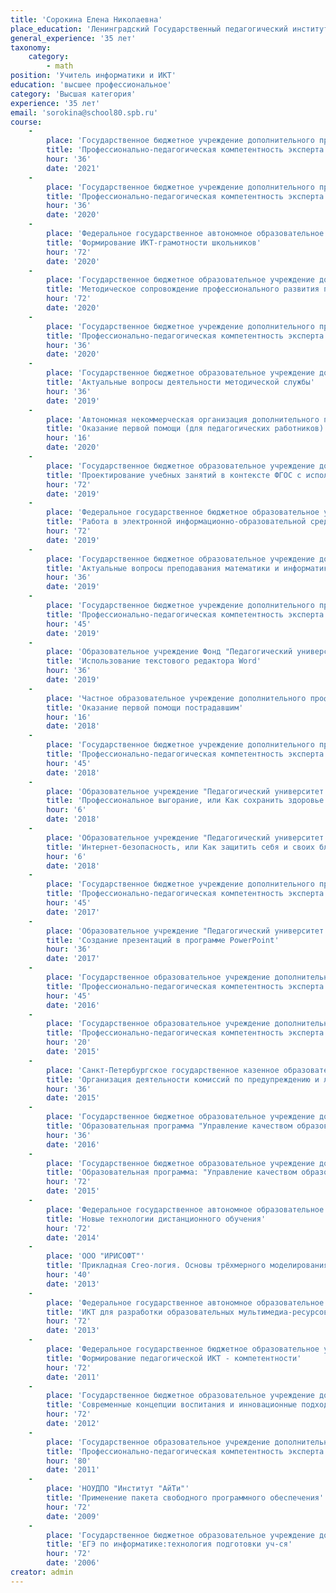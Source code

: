 ```yaml
---
title: 'Сорокина Елена Николаевна'
place_education: 'Ленинградский Государственный педагогический институт им.А.И.Герцена'
general_experience: '35 лет'
taxonomy:
    category:
        - math
position: 'Учитель информатики и ИКТ'
education: 'высшее профессиональное'
category: 'Высшая категория'
experience: '35 лет'
email: 'sorokina@school80.spb.ru'
course: 
    -
        place: 'Государственное бюджетное учреждение дополнительного профессионального образования «Санкт-Петербургский центр оценки качества образования и информационных технологий»'
        title: 'Профессионально-педагогическая компетентность эксперта государственной итоговой аттестации 9 классов (по информатике и ИКТ)'
        hour: '36'
        date: '2021'
    -
        place: 'Государственное бюджетное учреждение дополнительного профессионального образования «Санкт-Петербургский центр оценки качества образования и информационных технологий»'
        title: 'Профессионально-педагогическая компетентность эксперта государственной итоговой аттестации 9 классов (по информатике и ИКТ)'
        hour: '36'
        date: '2020'
    -
        place: 'Федеральное государственное автономное образовательное учреждение дополнительного профессионального образования "Академия реализации государственной политики и профессионального развития работников образования Министерства просвещения Российской Федерации"'
        title: 'Формирование ИКТ-грамотности школьников'
        hour: '72'
        date: '2020'
    -
        place: 'Государственное бюджетное образовательное учреждение дополнительного профессионального образования (повышения квалификации) специалистов Санкт-Петербургская академия постдипломного педагогического образования'
        title: 'Методическое сопровождение профессионального развития педагога'
        hour: '72'
        date: '2020'
    -
        place: 'Государственное бюджетное учреждение дополнительного профессионального образования «Санкт-Петербургский центр оценки качества образования и информационных технологий»'
        title: 'Профессионально-педагогическая компетентность эксперта государственной итоговой аттестации выпускников 11 классов (по информатике и ИКТ)'
        hour: '36'
        date: '2020'
    -
        place: 'Государственное бюджетное образовательное учреждение дополнительного педагогического профессионального образования Центр повышения квалификации специалистов Петроградского района Санкт-Петербурга "Информационно-методический центр"'
        title: 'Актуальные вопросы деятельности методической службы'
        hour: '36'
        date: '2019'
    -
        place: 'Автономная некоммерческая организация дополнительного профессионального образования "Учебный центр "Педагогический альянс"'
        title: 'Оказание первой помощи (для педагогических работников)'
        hour: '16'
        date: '2020'
    -
        place: 'Государственное бюджетное образовательное учреждение дополнительного профессионального образования (повышения квалификации) специалистов Санкт-Петербургская академия постдипломного педагогического образования'
        title: 'Проектирование учебных занятий в контексте ФГОС с использованием электронного обучения и дистанционных образовательных технологий'
        hour: '72'
        date: '2019'
    -
        place: 'Федеральное государственное бюджетное образовательное учреждение высшего профессионального образования «Российский государственный педагогический университет им. А. И. Герцена»'
        title: 'Работа в электронной информационно-образовательной среде образовательной организации'
        hour: '72'
        date: '2019'
    -
        place: 'Государственное бюджетное образовательное учреждение дополнительного педагогического профессионального образования Центр повышения квалификации специалистов Петроградского района Санкт-Петербурга "Информационно-методический центр"'
        title: 'Актуальные вопросы преподавания математики и информатики в условиях реализации ФГОС'
        hour: '36'
        date: '2019'
    -
        place: 'Государственное бюджетное учреждение дополнительного профессионального образования «Санкт-Петербургский центр оценки качества образования и информационных технологий»'
        title: 'Профессионально-педагогическая компетентность эксперта государственной итоговой аттестации выпускников 11 классов (семинар для экспертов ЕГЭ по информатике и ИКТ)'
        hour: '45'
        date: '2019'
    -
        place: 'Образовательное учреждение Фонд "Педагогический университет "Первое сентября"'
        title: 'Использование текстового редактора Word'
        hour: '36'
        date: '2019'
    -
        place: 'Частное образовательное учреждение дополнительного профессионального образования Образовательный центр охраны труда'
        title: 'Оказание первой помощи пострадавшим'
        hour: '16'
        date: '2018'
    -
        place: 'Государственное бюджетное учреждение дополнительного профессионального образования «Санкт-Петербургский центр оценки качества образования и информационных технологий»'
        title: 'Профессионально-педагогическая компетентность эксперта единого государственного экзамена по информатике и ИКТ'
        hour: '45'
        date: '2018'
    -
        place: 'Образовательное учреждение "Педагогический университет "Первое сентября"'
        title: 'Профессиональное выгорание, или Как сохранить здоровье и не "сгореть" на работе'
        hour: '6'
        date: '2018'
    -
        place: 'Образовательное учреждение "Педагогический университет "Первое сентября"'
        title: 'Интернет-безопасность, или Как защитить себя и своих близких в сети'
        hour: '6'
        date: '2018'
    -
        place: 'Государственное бюджетное учреждение дополнительного профессионального образования «Санкт-Петербургский центр оценки качества образования и информационных технологий»'
        title: 'Профессионально-педагогическая компетентность эксперта единого государственного экзамена с присвоением статуса "старший эксперт"'
        hour: '45'
        date: '2017'
    -
        place: 'Образовательное учреждение "Педагогический университет "Первое сентября"'
        title: 'Создание презентаций в программе PowerPoint'
        hour: '36'
        date: '2017'
    -
        place: 'Государственное образовательное учреждение дополнительного профессионального образования центр повышения квалификации специалистов Санкт-Петербурга "Региональный центр оценки качества и информационных технологий"'
        title: 'Профессионально-педагогическая компетентность эксперта единого государственного экзамена по информатике и ИКТ в рамках дополнительной профессиональной программы повышения квалификации "Профессионально-педагогическая компетентность эксперта единого государственного экзамена" с присвоением статуса "основной эксперт"'
        hour: '45'
        date: '2016'
    -
        place: 'Государственное образовательное учреждение дополнительного профессионального образования центр повышения квалификации специалистов Санкт-Петербурга "Региональный центр оценки качества и информационных технологий"'
        title: 'Профессионально-педагогическая компетентность эксперта единого государственного экзамена по информатике и ИКТ в рамках дополнительной профессиональной программы повышения квалификации "Профессионально-педагогическая компетентность эксперта единого государственного экзамена"'
        hour: '20'
        date: '2015'
    -
        place: 'Санкт-Петербургское государственное казенное образовательное учреждение дополнительного профессионального образования (повышения квалификации) специалистов "Учебно-методический центр по гражданской обороне, чрезвычайным ситуациям и пожарной безопасности"'
        title: 'Организация деятельности комиссий по предупреждению и ликвидации чрезвычайных ситуаций и обеспечению пожарной безопасности образовательных учреждений'
        hour: '36'
        date: '2015'
    -
        place: 'Государственное бюджетное образовательное учреждение дополнительного педагогического профессионального образования Центр повышения квалификации специалистов Петроградского района Санкт-Петербурга "Информационно-методический центр"'
        title: 'Образовательная программа "Управление качеством образования" Модуль: "Современные педагогические технологии на уроках информатики в условиях ФГОС"'
        hour: '36'
        date: '2016'
    -
        place: 'Государственное бюджетное образовательное учреждение дополнительного педагогического профессионального образования Центр повышения квалификации специалистов Петроградского района Санкт-Петербурга "Информационно-методический центр"'
        title: 'Образовательная программа: "Управление качеством образования" Модуль: "Реализация ФГОС в основной школе"'
        hour: '72'
        date: '2015'
    -
        place: 'Федеральное государственное автономное образовательное учреждение высшего образования «Санкт-Петербургский национальный исследовательский университет информационных технологий, механики и оптики»'
        title: 'Новые технологии дистанционного обучения'
        hour: '72'
        date: '2014'
    -
        place: 'ООО "ИРИСОФТ"'
        title: 'Прикладная Creo-логия. Основы трёхмерного моделирования в САПР Creo'
        hour: '40'
        date: '2013'
    -
        place: 'Федеральное государственное автономное образовательное учреждение высшего образования «Санкт-Петербургский национальный исследовательский университет информационных технологий, механики и оптики»'
        title: 'ИКТ для разработки образовательных мультимедиа-ресурсов. Видеомонтаж и технологии Screen Recording для WEB'
        hour: '72'
        date: '2013'
    -
        place: 'Федеральное государственное бюджетное образовательное учреждение высшего профессионального образования «Российский государственный педагогический университет им. А. И. Герцена»'
        title: 'Формирование педагогической ИКТ - компетентности'
        hour: '72'
        date: '2011'
    -
        place: 'Государственное бюджетное образовательное учреждение дополнительного педагогического профессионального образования Центр повышения квалификации специалистов Петроградского района Санкт-Петербурга "Информационно-методический центр"'
        title: 'Современные концепции воспитания и инновационные подходы к организации воспитательной деятельности в ОУ.'
        hour: '72'
        date: '2012'
    -
        place: 'Государственное образовательное учреждение дополнительного профессионального образования центр повышения квалификации специалистов Санкт-Петербурга "Региональный центр оценки качества и информационных технологий"'
        title: 'Профессионально-педагогическая компетентность эксперта ЕГЭ по информатике и информационно-коммуникационным технологиям'
        hour: '80'
        date: '2011'
    -
        place: 'НОУДПО "Институт "АйТи"'
        title: 'Применение пакета свободного программного обеспечения'
        hour: '72'
        date: '2009'
    -
        place: 'Государственное бюджетное образовательное учреждение дополнительного профессионального образования (повышения квалификации) специалистов Санкт-Петербургская академия постдипломного педагогического образования'
        title: 'ЕГЭ по информатике:технология подготовки уч-ся'
        hour: '72'
        date: '2006'
creator: admin
---
```

